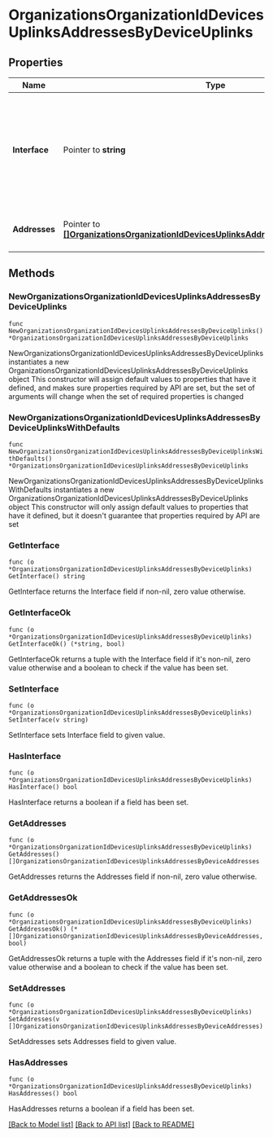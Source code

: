 # OrganizationsOrganizationIdDevicesUplinksAddressesByDeviceUplinks

## Properties

Name | Type | Description | Notes
------------ | ------------- | ------------- | -------------
**Interface** | Pointer to **string** | Interface for the device uplink. Available options are: cellular, man1, man2, wan1, wan2 | [optional] 
**Addresses** | Pointer to [**[]OrganizationsOrganizationIdDevicesUplinksAddressesByDeviceAddresses**](OrganizationsOrganizationIdDevicesUplinksAddressesByDeviceAddresses.md) | Available addresses for the interface. | [optional] 

## Methods

### NewOrganizationsOrganizationIdDevicesUplinksAddressesByDeviceUplinks

`func NewOrganizationsOrganizationIdDevicesUplinksAddressesByDeviceUplinks() *OrganizationsOrganizationIdDevicesUplinksAddressesByDeviceUplinks`

NewOrganizationsOrganizationIdDevicesUplinksAddressesByDeviceUplinks instantiates a new OrganizationsOrganizationIdDevicesUplinksAddressesByDeviceUplinks object
This constructor will assign default values to properties that have it defined,
and makes sure properties required by API are set, but the set of arguments
will change when the set of required properties is changed

### NewOrganizationsOrganizationIdDevicesUplinksAddressesByDeviceUplinksWithDefaults

`func NewOrganizationsOrganizationIdDevicesUplinksAddressesByDeviceUplinksWithDefaults() *OrganizationsOrganizationIdDevicesUplinksAddressesByDeviceUplinks`

NewOrganizationsOrganizationIdDevicesUplinksAddressesByDeviceUplinksWithDefaults instantiates a new OrganizationsOrganizationIdDevicesUplinksAddressesByDeviceUplinks object
This constructor will only assign default values to properties that have it defined,
but it doesn't guarantee that properties required by API are set

### GetInterface

`func (o *OrganizationsOrganizationIdDevicesUplinksAddressesByDeviceUplinks) GetInterface() string`

GetInterface returns the Interface field if non-nil, zero value otherwise.

### GetInterfaceOk

`func (o *OrganizationsOrganizationIdDevicesUplinksAddressesByDeviceUplinks) GetInterfaceOk() (*string, bool)`

GetInterfaceOk returns a tuple with the Interface field if it's non-nil, zero value otherwise
and a boolean to check if the value has been set.

### SetInterface

`func (o *OrganizationsOrganizationIdDevicesUplinksAddressesByDeviceUplinks) SetInterface(v string)`

SetInterface sets Interface field to given value.

### HasInterface

`func (o *OrganizationsOrganizationIdDevicesUplinksAddressesByDeviceUplinks) HasInterface() bool`

HasInterface returns a boolean if a field has been set.

### GetAddresses

`func (o *OrganizationsOrganizationIdDevicesUplinksAddressesByDeviceUplinks) GetAddresses() []OrganizationsOrganizationIdDevicesUplinksAddressesByDeviceAddresses`

GetAddresses returns the Addresses field if non-nil, zero value otherwise.

### GetAddressesOk

`func (o *OrganizationsOrganizationIdDevicesUplinksAddressesByDeviceUplinks) GetAddressesOk() (*[]OrganizationsOrganizationIdDevicesUplinksAddressesByDeviceAddresses, bool)`

GetAddressesOk returns a tuple with the Addresses field if it's non-nil, zero value otherwise
and a boolean to check if the value has been set.

### SetAddresses

`func (o *OrganizationsOrganizationIdDevicesUplinksAddressesByDeviceUplinks) SetAddresses(v []OrganizationsOrganizationIdDevicesUplinksAddressesByDeviceAddresses)`

SetAddresses sets Addresses field to given value.

### HasAddresses

`func (o *OrganizationsOrganizationIdDevicesUplinksAddressesByDeviceUplinks) HasAddresses() bool`

HasAddresses returns a boolean if a field has been set.


[[Back to Model list]](../README.md#documentation-for-models) [[Back to API list]](../README.md#documentation-for-api-endpoints) [[Back to README]](../README.md)



